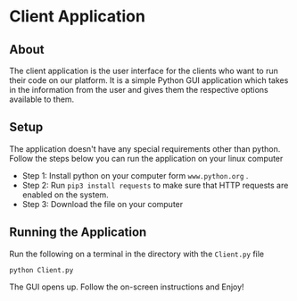 # Client Application

## About

The client application is the user interface for the clients who want to run their code on our platform. It is a simple Python GUI application which takes in the information from the user and gives them the respective options available to them.

## Setup

The application doesn't have any special requirements other than python. Follow the steps below you can run the application on your linux computer
* Step 1: Install python on your computer form `www.python.org` .
* Step 2: Run `pip3 install requests` to make sure that HTTP requests are enabled on the system.
* Step 3: Download the file on your computer

## Running the Application
Run the following on a terminal in the directory with the `Client.py` file

`python Client.py`

The GUI opens up. Follow the on-screen instructions and Enjoy!
